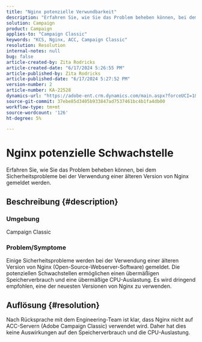 ```yaml
---
title: "Nginx potenzielle Verwundbarkeit"
description: "Erfahren Sie, wie Sie das Problem beheben können, bei dem Sicherheitsprobleme gemeldet werden, wenn eine ältere Version von Nginx verwendet wird."
solution: Campaign
product: Campaign
applies-to: "Campaign Classic"
keywords: "KCS, Nginx, ACC, Campaign Classic"
resolution: Resolution
internal-notes: null
bug: false
article-created-by: Zita Rodricks
article-created-date: "6/17/2024 5:26:55 PM"
article-published-by: Zita Rodricks
article-published-date: "6/17/2024 5:27:52 PM"
version-number: 2
article-number: KA-22528
dynamics-url: "https://adobe-ent.crm.dynamics.com/main.aspx?forceUCI=1&pagetype=entityrecord&etn=knowledgearticle&id=a262e7c9-ce2c-ef11-840a-002248084fbb"
source-git-commit: 37ebe85d3405b933847ad7537461bc4b1fa4db00
workflow-type: tm+mt
source-wordcount: '126'
ht-degree: 5%

---
```


# Nginx potenzielle Schwachstelle


Erfahren Sie, wie Sie das Problem beheben können, bei dem Sicherheitsprobleme bei der Verwendung einer älteren Version von Nginx gemeldet werden.

## Beschreibung {#description}


### <b>Umgebung</b>

Campaign Classic



### <b>Problem/Symptome</b>

Einige Sicherheitsprobleme werden bei der Verwendung einer älteren Version von Nginx (Open-Source-Webserver-Software) gemeldet. Die potenziellen Schwachstellen ermöglichen einen übermäßigen Speicherverbrauch und eine übermäßige CPU-Auslastung. Es wird dringend empfohlen, eine der neuesten Versionen von Nginx zu verwenden.


## Auflösung {#resolution}


Nach Rücksprache mit dem Engineering-Team ist klar, dass Nginx nicht auf ACC-Servern (Adobe Campaign Classic) verwendet wird. Daher hat dies keine Auswirkungen auf den Speicherverbrauch und die CPU-Auslastung.


